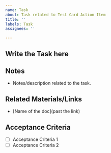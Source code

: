 ```yaml
---
name: Task
about: Task related to Test Card Action Item
title: ''
labels: Task
assignees: ''

---
```


## Write the Task here

## Notes
- Notes/description related to the task.

## Related Materials/Links
- [Name of the doc](past the link)

## Acceptance Criteria
- [ ] Acceptance Criteria 1
- [ ] Acceptance Criteria 2
